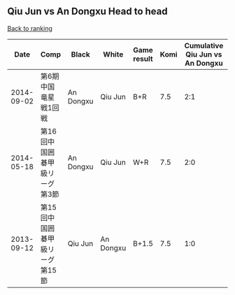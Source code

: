 ## Qiu Jun vs An Dongxu Head to head

[Back to ranking](../../index.md)




| **Date** | **Comp** | **Black** | **White** | **Game result** | **Komi** | **Cumulative Qiu Jun vs An Dongxu** | **Qiu Jun streak** | **An Dongxu streak** | 
| --- | --- | --- | --- | --- | --- | --- | --- | --- |
| 2014-09-02 | 第6期中国竜星戦1回戦 | An Dongxu | Qiu Jun | B+R | 7.5 | 2:1 | 0 | 1 | 
| 2014-05-18 | 第16回中国囲碁甲級リーグ第3節 | An Dongxu | Qiu Jun | W+R | 7.5 | 2:0 | 2 | 0 | 
| 2013-09-12 | 第15回中国囲碁甲級リーグ第15節 | Qiu Jun | An Dongxu | B+1.5 | 7.5 | 1:0 | 1 | 0 |




